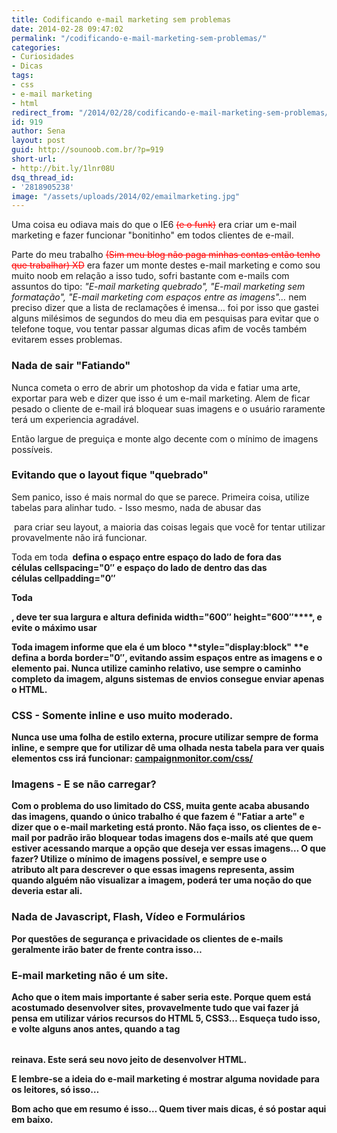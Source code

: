 ```yaml
---
title: Codificando e-mail marketing sem problemas
date: 2014-02-28 09:47:02
permalink: "/codificando-e-mail-marketing-sem-problemas/"
categories:
- Curiosidades
- Dicas
tags:
- css
- e-mail marketing
- html
redirect_from: "/2014/02/28/codificando-e-mail-marketing-sem-problemas/"
id: 919
author: Sena
layout: post
guid: http://sounoob.com.br/?p=919
short-url:
- http://bit.ly/1lnr08U
dsq_thread_id:
- '2818905238'
image: "/assets/uploads/2014/02/emailmarketing.jpg"
---
```


Uma coisa eu odiava mais do que o IE6 <del style="color: #ff0000;">(e o funk)</del> era criar um e-mail marketing e fazer funcionar "bonitinho" em todos clientes de e-mail.

Parte do meu trabalho <del style="color: #ff0000;">(Sim meu blog não paga minhas contas então tenho que trabalhar) XD</del> era fazer um monte destes e-mail marketing e como sou muito noob em relação a isso tudo, sofri bastante com e-mails com assuntos do tipo: _"E-mail marketing quebrado", "E-mail marketing sem formatação", "E-mail marketing com espaços entre as imagens"…_ nem preciso dizer que a lista de reclamações é imensa… foi por isso que gastei alguns milésimos de segundos do meu dia em pesquisas para evitar que o telefone toque, vou tentar passar algumas dicas afim de vocês também evitarem esses problemas.<!--more-->

### Nada de sair "Fatiando"

Nunca cometa o erro de abrir um photoshop da vida e fatiar uma arte, exportar para web e dizer que isso é um e-mail marketing. Alem de ficar pesado o cliente de e-mail irá bloquear suas imagens e o usuário raramente terá um experiencia agradável.
  
Então largue de preguiça e monte algo decente com o mínimo de imagens possíveis.

### Evitando que o layout fique "quebrado"

Sem panico, isso é mais normal do que se parece. Primeira coisa, utilize tabelas para alinhar tudo. - Isso mesmo, nada de abusar das **<div>** para criar seu layout, a maioria das coisas legais que você for tentar utilizar provavelmente não irá funcionar.

Toda em toda **<table>** defina o espaço entre espaço do lado de fora das células **cellspacing="0&#8243;** e espaço do lado de dentro das das células **cellpadding="0&#8243;**

Toda **<tr>**, deve ter sua largura e altura definida **width="600&#8243; height**="600&#8243;****, e evite o máximo usar

Toda imagem informe que ela é um bloco **style="display:block" **e defina a borda **border="0&#8243;**, evitando assim espaços entre as imagens e o elemento pai. Nunca utilize caminho relativo, use sempre o caminho completo da imagem, alguns sistemas de envios consegue enviar apenas o HTML.

### CSS - Somente inline e uso muito moderado.

Nunca use uma folha de estilo externa, procure utilizar sempre de forma inline, e sempre que for utilizar dê uma olhada nesta tabela para ver quais elementos css irá funcionar: <a title="Campaign monitor - CSS" href="http://www.campaignmonitor.com/css/" target="_blank" rel="external nofollow">campaignmonitor.com/css/</a>

### Imagens - E se não carregar?

Com o problema do uso limitado do CSS, muita gente acaba abusando das imagens, quando o único trabalho é que fazem é "Fatiar a arte" e dizer que o e-mail marketing está pronto. Não faça isso, os clientes de e-mail por padrão irão bloquear todas imagens dos e-mails até que quem estiver acessando marque a opção que deseja ver essas imagens… O que fazer? Utilize o mínimo de imagens possível, e sempre use o atributo **alt** para descrever o que essas imagens representa, assim quando alguém não visualizar a imagem, poderá ter uma noção do que deveria estar ali.

### Nada de Javascript, Flash, Vídeo e Formulários

Por questões de segurança e privacidade os clientes de e-mails geralmente irão bater de frente contra isso…

### E-mail marketing não é um site.

Acho que o item mais importante é saber seria este. Porque quem está acostumado desenvolver sites, provavelmente tudo que vai fazer já pensa em utilizar vários recursos do HTML 5, CSS3… Esqueça tudo isso, e volte alguns anos antes, quando a tag **<table>** reinava. Este será seu novo jeito de desenvolver HTML.

E lembre-se a ideia do e-mail marketing é mostrar alguma novidade para os leitores, só isso…

Bom acho que em resumo é isso… Quem tiver mais dicas, é só postar aqui em baixo.